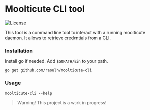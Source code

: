 Moolticute CLI tool
====================

[![License](https://img.shields.io/badge/license-GPLv3%2B-blue.svg)](http://www.gnu.org/licenses/gpl.html)

This tool is a command line tool to interact with a running moolticute daemon. It allows to retrieve credentials from a CLI.

### Installation ###

Install go if needed. Add `$GOPATH/bin` to your path.

```
go get github.com/raoulh/moolticute-cli
```

### Usage ###

```
moolticute-cli --help
```

> Warning! This project is a work in progress!